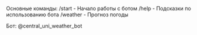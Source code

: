 Основные команды:
/start - Начало работы с ботом
/help - Подсказки по использованию бота
/weather - Прогноз погоды

Бот: @central_uni_weather_bot
